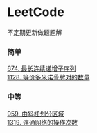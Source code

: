 # LeetCode
不定期更新做题题解

### 简单
[674. 最长连续递增子序列](https://github.com/Archangel59/LeetCode/blob/main/674/674.md)  
[1128. 等价多米诺骨牌对的数量](https://github.com/Archangel59/LeetCode/blob/main/1128/1128.md)

### 中等
[959. 由斜杠划分区域](https://github.com/Archangel59/LeetCode/blob/main/959/959.md)  
[1319. 连通网络的操作次数](https://github.com/Archangel59/LeetCode/blob/main/1319/1319.md)
